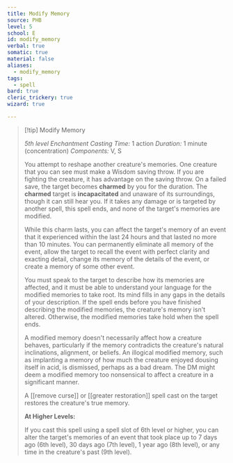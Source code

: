 ```yaml
---
title: Modify Memory
source: PHB
level: 5
school: E
id: modify_memory
verbal: true
somatic: true
material: false
aliases:
  - modify_memory
tags:
  - spell
bard: true
cleric_trickery: true
wizard: true

---
```

>[!tip] Modify Memory
>
> *5th level Enchantment*
> *Casting Time:* 1 action
> *Duration:* 1 minute (concentration)
> *Components:* V, S
>
>You attempt to reshape another creature's memories. One creature that you can see must make a Wisdom saving throw. If you are fighting the creature, it has advantage on the saving throw. On a failed save, the target becomes **charmed** by you for the duration. The **charmed** target is **incapacitated** and unaware of its surroundings, though it can still hear you. If it takes any damage or is targeted by another spell, this spell ends, and none of the target's memories are modified.
>
>While this charm lasts, you can affect the target's memory of an event that it experienced within the last 24 hours and that lasted no more than 10 minutes. You can permanently eliminate all memory of the event, allow the target to recall the event with perfect clarity and exacting detail, change its memory of the details of the event, or create a memory of some other event.
>
>You must speak to the target to describe how its memories are affected, and it must be able to understand your language for the modified memories to take root. Its mind fills in any gaps in the details of your description. If the spell ends before you have finished describing the modified memories, the creature's memory isn't altered. Otherwise, the modified memories take hold when the spell ends.
>
>A modified memory doesn't necessarily affect how a creature behaves, particularly if the memory contradicts the creature's natural inclinations, alignment, or beliefs. An illogical modified memory, such as implanting a memory of how much the creature enjoyed dousing itself in acid, is dismissed, perhaps as a bad dream. The DM might deem a modified memory too nonsensical to affect a creature in a significant manner.
>
>A [[remove curse]] or [[greater restoration]] spell cast on the target restores the creature's true memory.
>
>**At Higher Levels:**
>
>If you cast this spell using a spell slot of 6th level or higher, you can alter the target's memories of an event that took place up to 7 days ago (6th level), 30 days ago (7th level), 1 year ago (8th level), or any time in the creature's past (9th level).
>


